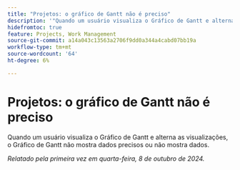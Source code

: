 ```yaml
---
title: "Projetos: o gráfico de Gantt não é preciso"
description: '"Quando um usuário visualiza o Gráfico de Gantt e alterna as visualizações, o Gráfico de Gantt não mostra dados precisos ou não mostra dados. ”'
hidefromtoc: true
feature: Projects, Work Management
source-git-commit: a14a043c13563a2706f9dd0a344a4cabd07bb19a
workflow-type: tm+mt
source-wordcount: '64'
ht-degree: 6%

---
```



# Projetos: o gráfico de Gantt não é preciso

Quando um usuário visualiza o Gráfico de Gantt e alterna as visualizações, o Gráfico de Gantt não mostra dados precisos ou não mostra dados.

_Relatado pela primeira vez em quarta-feira, 8 de outubro de 2024._
